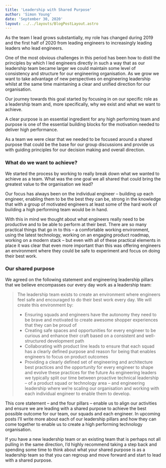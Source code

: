 ```yaml
---
title: 'Leadership with Shared Purpose'
author: 'Simon Young'
date: 'September 30, 2020'
layout: ../../layouts/BlogPostLayout.astro
---
```


As the team I lead grows substantially, my role has changed during 2019 and the first half of 2020 from leading engineers to increasingly leading leaders who lead engineers.

One of the most obvious challenges in this period has been how to distil the principles by which I led engineers directly in such a way that as our leadership team became larger we could maintain some level of consistency and structure for our engineering organisation. As we grow we want to take advantage of new perspectives on engineering leadership whilst at the same time maintaining a clear and unified direction for our organisation.

Our journey towards this goal started by focusing in on our specific role as a leadership team and, more specifically, why we exist and what we want to achieve.

A clear purpose is an essential ingredient for any high performing team and purpose is one of the essential building blocks for the motivation needed to deliver high performance.

As a team we were clear that we needed to be focused around a shared purpose that could be the base for our group discussions and provide us with guiding principles for our decision making and overall direction.

### What do we want to achieve?

We started the process by working to really break down what we wanted to achieve as a team. What was the one goal we all shared that could bring the greatest value to the organisation we lead?

Our focus has always been on the individual engineer – building up each engineer, enabling them to be the best they can be, strong in the knowledge that with a group of motivated engineers at least some of the hard work of building a high performing team would be in hand.

With this in mind we thought about what engineers really need to be productive and to be able to perform at their best. There are so many practical things that go in to this – a comfortable working environment, using the latest technology, working on an engaging product roadmap, working on a modern stack – but even with all of these practical elements in place it was clear that even more important than this was offering engineers an environment where they could be safe to experiment and focus on doing their best work.

### Our shared purpose

We agreed on the following statement and engineering leadership pillars that we believe encompasses our every day work as a leadership team:

> The leadership team exists to create an environment where engineers feel safe and encouraged to do their best work every day.
> We will create this environment by:
> * Ensuring squads and engineers have the autonomy they need to be brave and motivated to create awesome shopper experiences that they can be proud of
> * Creating safe spaces and opportunities for every engineer to be curious and enhance their craft based on a consistent and well-structured development path
> * Collaborating with product line leads to ensure that each squad has a clearly defined purpose and reason for being that enables engineers to focus on product outcomes
> * Providing a clearly defined set of engineering and architecture best practices and the opportunity for every engineer to shape and evolve these practices for the future
> As engineering leaders we typically split our time between proactive technical leadership – of a product squad or technology area – and engineering leadership where we’re scaling our organisation and working with each individual engineer to enable them to develop.

This core statement – and the four pillars – enable us to align our activities and ensure we are leading with a shared purpose to achieve the best possible outcome for our team, our squads and each engineer. In upcoming posts I’ll write more about each of our leadership pillars and how they can come together to enable us to create a high performing technology organisation.

If you have a new leadership team or an existing team that is perhaps not all pulling in the same direction, I’d highly recommend taking a step back and spending some time to think about what your shared purpose is as a leadership team so that you can regroup and move forward and start to lead with a shared purpose.